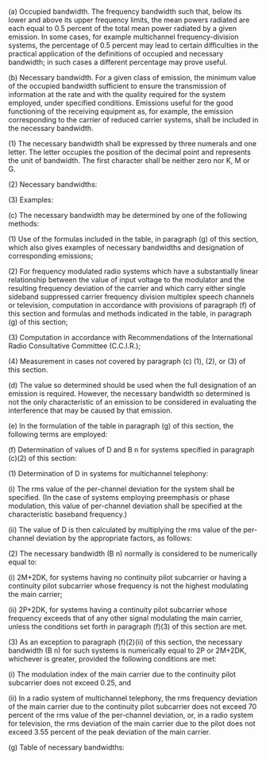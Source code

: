 (a) Occupied bandwidth. The frequency bandwidth such that, below its lower and above its upper frequency limits, the mean powers radiated are each equal to 0.5 percent of the total mean power radiated by a given emission. In some cases, for example multichannel frequency-division systems, the percentage of 0.5 percent may lead to certain difficulties in the practical application of the definitions of occupied and necessary bandwidth; in such cases a different percentage may prove useful.

(b) Necessary bandwidth. For a given class of emission, the minimum value of the occupied bandwidth sufficient to ensure the transmission of information at the rate and with the quality required for the system employed, under specified conditions. Emissions useful for the good functioning of the receiving equipment as, for example, the emission corresponding to the carrier of reduced carrier systems, shall be included in the necessary bandwidth.

(1) The necessary bandwidth shall be expressed by three numerals and one letter. The letter occupies the position of the decimal point and represents the unit of bandwidth. The first character shall be neither zero nor K, M or G.

(2) Necessary bandwidths:
              

(3) Examples:
              

(c) The necessary bandwidth may be determined by one of the following methods:

(1) Use of the formulas included in the table, in paragraph (g) of this section, which also gives examples of necessary bandwidths and designation of corresponding emissions;

(2) For frequency modulated radio systems which have a substantially linear relationship between the value of input voltage to the modulator and the resulting frequency deviation of the carrier and which carry either single sideband suppressed carrier frequency division multiplex speech channels or television, computation in accordance with provisions of paragraph (f) of this section and formulas and methods indicated in the table, in paragraph (g) of this section;

(3) Computation in accordance with Recommendations of the International Radio Consultative Committee (C.C.I.R.);

(4) Measurement in cases not covered by paragraph (c) (1), (2), or (3) of this section.

(d) The value so determined should be used when the full designation of an emission is required. However, the necessary bandwidth so determined is not the only characteristic of an emission to be considered in evaluating the interference that may be caused by that emission.

(e) In the formulation of the table in paragraph (g) of this section, the following terms are employed:
              

(f) Determination of values of D and B
                n for systems specified in paragraph (c)(2) of this section:

(1) Determination of D in systems for multichannel telephony:
              

(i) The rms value of the per-channel deviation for the system shall be specified. (In the case of systems employing preemphasis or phase modulation, this value of per-channel deviation shall be specified at the characteristic baseband frequency.)

(ii) The value of D is then calculated by multiplying the rms value of the per-channel deviation by the appropriate factors, as follows:

(2) The necessary bandwidth (B
                n) normally is considered to be numerically equal to:

(i) 2M+2DK, for systems having no continuity pilot subcarrier or having a continuity pilot subcarrier whose frequency is not the highest modulating the main carrier;

(ii) 2P+2DK, for systems having a continuity pilot subcarrier whose frequency exceeds that of any other signal modulating the main carrier, unless the conditions set forth in paragraph (f)(3) of this section are met.

(3) As an exception to paragraph (f)(2)(ii) of this section, the necessary bandwidth (B
                n) for such systems is numerically equal to 2P or 2M+2DK, whichever is greater, provided the following conditions are met:

(i) The modulation index of the main carrier due to the continuity pilot subcarrier does not exceed 0.25, and

(ii) In a radio system of multichannel telephony, the rms frequency deviation of the main carrier due to the continuity pilot subcarrier does not exceed 70 percent of the rms value of the per-channel deviation, or, in a radio system for television, the rms deviation of the main carrier due to the pilot does not exceed 3.55 percent of the peak deviation of the main carrier.

(g) Table of necessary bandwidths:

